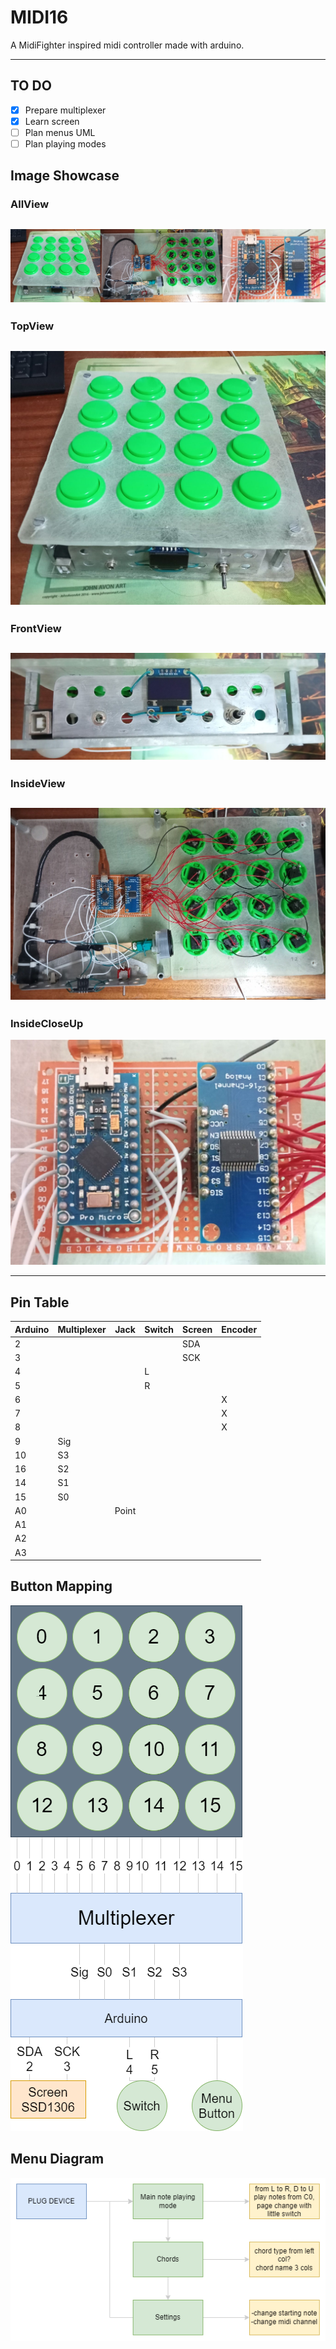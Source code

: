 # MIDI16

A MidiFighter inspired midi controller made with arduino.

---

## TO DO

- [x] Prepare multiplexer
- [x] Learn screen
- [ ] Plan menus UML
- [ ] Plan playing modes
  
## Image Showcase

### AllView

![AllView](/other/README/all.png)
---

### TopView

![TopView](/other/README/TopView.jpg)
---

### FrontView

![FrontView](/other/README/FrontView.jpg)
---

### InsideView

![InsideView](/other/README/InsideView.jpg)
---

### InsideCloseUp

![InsideCloseUp](/other/README/InsideCloseUp.jpg)

---

## Pin Table

| Arduino | Multiplexer | Jack  | Switch | Screen | Encoder |
| ------- | ----------- | ----- | ------ | ------ | ------- |
| 2       |             |       |        | SDA    |         |
| 3       |             |       |        | SCK    |         |
| 4       |             |       | L      |        |         |
| 5       |             |       | R      |        |         |
| 6       |             |       |        |        | X       |
| 7       |             |       |        |        | X       |
| 8       |             |       |        |        | X       |
| 9       | Sig         |       |        |        |         |
| 10      | S3          |       |        |        |         |
| 16      | S2          |       |        |        |         |
| 14      | S1          |       |        |        |         |
| 15      | S0          |       |        |        |         |
| A0      |             | Point |        |        |         |
| A1      |             |       |        |        |         |
| A2      |             |       |        |        |         |
| A3      |             |       |        |        |         |

## Button Mapping
![Button Mapping](/other/README/Button_Mapping.png)

## Menu Diagram

![Menu Diagram](/other/README/Menu_Diagram.png)
